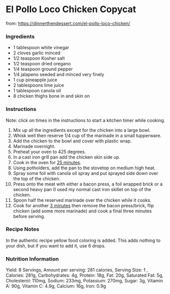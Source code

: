 # El Pollo Loco Chicken Copycat

from: https://dinnerthendessert.com/el-pollo-loco-chicken/

### Ingredients

- 1 tablespoon white vinegar
- 2 cloves garlic minced
- 1/2 teaspoon Kosher salt
- 1/2 teaspoon dried oregano
- 1/4 teaspoon ground pepper
- 1/4 jalapeno seeded and minced very finely
- 1 cup pineapple juice
- 2 tablespoons lime juice
- 1 tablespoon canola oil
- 8 chicken thighs bone in and skin on

### Instructions

Note: click on times in the instructions to start a kitchen timer while cooking.

1. Mix up all the ingredients except for the chicken into a large bowl.
2. Whisk well then reserve 1/4 cup of the marinade in a small tupperware.
3. Add the chicken to the bowl and cover with plastic wrap.
4. Marinade overnight.
5. Preheat your oven to 425 degrees.
6. In a cast iron grill pan add the chicken skin side up.
7. Cook in the oven for [25 minutes](https://dinnerthendessert.com/el-pollo-loco-chicken/#).
8. Using potholders, add the pan to the stovetop on medium high heat.
9. Spray some foil with canola oil spray and put sprayed side down over the top of the chicken.
10. Press onto the meat with either a bacon press, a foil wrapped brick or a second heavy pan (I used my normal cast iron skillet on top of the chicken.
11. Spoon half the reserved marinade over the chicken while it cooks.
12. Cook for another [3 minutes](https://dinnerthendessert.com/el-pollo-loco-chicken/#) then remove the bacon press/brick, flip chicken (add some more marinade) and cook a final three minutes before serving.

### Recipe Notes

In the authentic recipe yellow food coloring is added. This adds nothing to your dish, but if you want to add it, use 6 drops.

### Nutrition Information

Yield: 8 Servings, Amount per serving: 281 calories, Serving Size: 1 , Calories: 281g, Carbohydrates: 4g, Protein: 18g, Fat: 20g, Saturated Fat: 5g, Cholesterol: 110mg, Sodium: 233mg, Potassium: 270mg, Sugar: 3g, Vitamin A: 90g, Vitamin C: 4.9g, Calcium: 16g, Iron: 0.9g